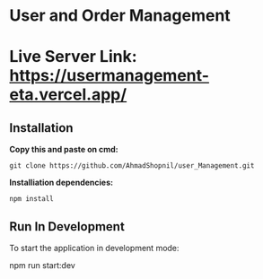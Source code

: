 # User and Order Management
# Live Server Link: https://usermanagement-eta.vercel.app/


## Installation

 **Copy this and paste on cmd:**

 
    git clone https://github.com/AhmadShopnil/user_Management.git
  


 **Installiation dependencies:**


    npm install


## Run In Development

To start the application in development mode:


npm run start:dev

